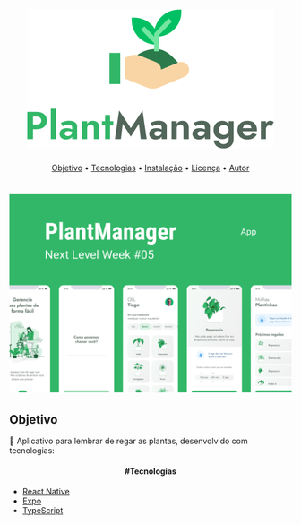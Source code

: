 
<h1 align="center">
  <img alt="Plantmanager" title="#Plantmanager" src="./assets/logo.svg" />
</h1>



<p align="center">
 <a href="#objetivo">Objetivo</a> •
 <a href="#tecnologias">Tecnologias</a> • 
 <a href="#intalacao">Instalação</a> • 
 <a href="#licenc-a">Licença</a> • 
 <a href="#autor">Autor</a>
</p>

<h1 align="center">
  <img alt="Plantmanager" title="#Plantmanager" src="./assets/plantmanager-preview.png" />
</h1>

<h2>Objetivo<a name="objetivo"></a></h2>
<p align="left">🚀 Aplicativo para lembrar de regar as plantas, desenvolvido com tecnologias:</p>
 
<h4 align="center"> 
	#Tecnologias
</h4>
 <ul>
    <li> 
        <a href="https://reactivenative.dev/" rel="nofollow">
            <font style="vertical-align: inherit;">
                <font style="vertical-align: inherit;">React Native</font>
            </font>
        </a>
    </li>
    <li>
        <a href="https://expo.io/" rel="nofollow">
            <font style="vertical-align: inherit;">
                <font style="vertical-align: inherit;">Expo</font>
            </font>
        </a>
    </li>
    <li>
        <a href="https://www.typescritplang.org/" rel="nofollow">
            <font style="vertical-align: inherit;">
                <font style="vertical-align: inherit;">TypeScript</font>
            </font>
        </a>
    </li>
</ul>